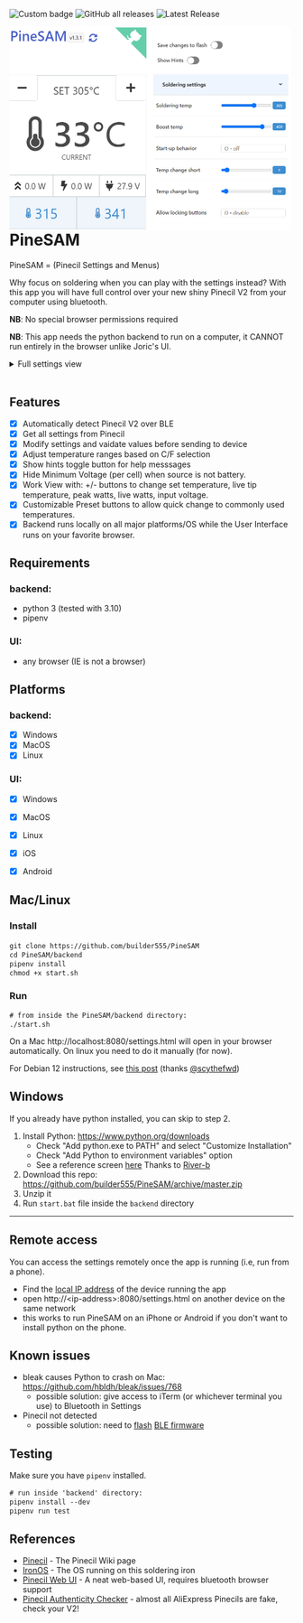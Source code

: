 <img alt="Custom badge" src="https://img.shields.io/endpoint?color=blue&style=plastic&url=https%3A%2F%2Fhits.dwyl.com%2Fbuilder555%2FPineSAM.json">  <img alt="GitHub all releases" src="https://img.shields.io/github/downloads/builder555/PineSAM/total?color=blue&style=plastic"> ![Latest Release](https://img.shields.io/github/v/release/builder555/PineSAM)




<img src="./screenshot1.3.1.png" align="right" width="500" style="float:left">

# PineSAM

PineSAM = (Pinecil Settings and Menus)

Why focus on soldering when you can play with the settings instead? With this app you will have full control over your new shiny Pinecil V2 from your computer using bluetooth.


**NB**: No special browser permissions required

**NB**: This app needs the python backend to run on a computer, it CANNOT run entirely in the browser unlike Joric's UI.

<details>
  <summary>Full settings view</summary>
  <p>
    <img src="./full_settings1.3.1b.png"/>
  </p>
</details>
<div style="clear:both;">&nbsp;</div>

## Features
- [x] Automatically detect Pinecil V2 over BLE
- [x] Get all settings from Pinecil
- [X] Modify settings and vaidate values before sending to device
- [X] Adjust temperature ranges based on C/F selection
- [X] Show hints toggle button for help messsages
- [X] Hide Minimum Voltage (per cell) when source is not battery.
- [X] Work View with: +/- buttons to change set temperature, live tip temperature, peak watts, live watts, input voltage.
- [X] Customizable Preset buttons to allow quick change to commonly used temperatures.
- [X] Backend runs locally on all major platforms/OS while the User Interface runs on your favorite browser.

## Requirements
### backend:
- python 3 (tested with 3.10)
- pipenv
### UI:
- any browser (IE is not a browser)

## Platforms
### backend:
- [x] Windows
- [x] MacOS
- [x] Linux
### UI:
- [x] Windows
- [x] MacOS
- [x] Linux
- [x] iOS
- [x] Android


## Mac/Linux 

### Install

```shell
git clone https://github.com/builder555/PineSAM
cd PineSAM/backend
pipenv install
chmod +x start.sh
```

### Run
```shell
# from inside the PineSAM/backend directory:
./start.sh
```

On a Mac http://localhost:8080/settings.html will open in your browser automatically. On linux you need to do it manually (for now).

For Debian 12 instructions, see [this post](https://github.com/builder555/PineSAM/discussions/47#discussion-4884758) (thanks [@scythefwd](https://github.com/scythefwd))


## Windows

If you already have python installed, you can skip to step 2.

1. Install Python: https://www.python.org/downloads
    * Check "Add python.exe to PATH" and select "Customize Installation"
    * Check "Add Python to environment variables" option
    * See a reference screen [here](https://github.com/builder555/PineSAM/discussions/7#discussion-4862766) Thanks to [River-b](https://github.com/River-b)
2. Download this repo: https://github.com/builder555/PineSAM/archive/master.zip
3. Unzip it
4. Run `start.bat` file inside the `backend` directory

---

## Remote access

You can access the settings remotely once the app is running (i.e, run from a phone).

* Find the [local IP address](https://lifehacker.com/how-to-find-your-local-and-external-ip-address-5833108) of the device running the app
* open http://\<ip-address\>:8080/settings.html on another device on the same network
* this works to run PineSAM on an iPhone or Android if you don't want to install python on the phone.

## Known issues

- bleak causes Python to crash on Mac: https://github.com/hbldh/bleak/issues/768
    * possible solution: give access to iTerm (or whichever terminal you use) to Bluetooth in Settings
- Pinecil not detected
    * possible solution: need to [flash](https://github.com/Ralim/IronOS/discussions/1518#discussioncomment-4866637) [BLE firmware](https://github.com/builder555/PineSAM/files/10797411/Pinecilv2_EN.zip)


## Testing

Make sure you have `pipenv` installed.

```shell
# run inside 'backend' directory:
pipenv install --dev
pipenv run test
```

## References

- [Pinecil](https://wiki.pine64.org/wiki/Pinecil) - The Pinecil Wiki page
- [IronOS](https://github.com/Ralim/IronOS) - The OS running on this soldering iron
- [Pinecil Web UI](https://github.com/joric/pinecil) - A neat web-based UI, requires bluetooth browser support
- [Pinecil Authenticity Checker](https://pinecil.pine64.org/) - almost all AliExpress Pinecils are fake, check your V2!
